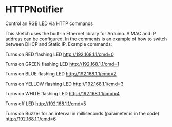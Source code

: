 HTTPNotifier
============

Control an RGB LED via HTTP commands

This sketch uses the built-in Ethernet library for Arduino.  A MAC and IP address can be configured.  In the comments is an example of how to switch between DHCP and Static IP.  Example commands:

Turns on RED flashing LED
  http://192.168.1.1/cmd=0

Turns on GREEN flashing LED
  http://192.168.1.1/cmd=1

Turns on BLUE flashing LED
  http://192.168.1.1/cmd=2

Turns on YELLOW flashing LED
  http://192.168.1.1/cmd=3

Turns on WHITE flashing LED
  http://192.168.1.1/cmd=4

Turns off LED
  http://192.168.1.1/cmd=5

Turns on Buzzer for an interval in milliseconds (parameter is in the code)
  http://192.168.1.1/cmd=6

